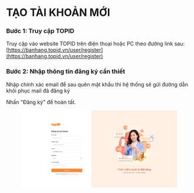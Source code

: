 # TẠO TÀI KHOẢN MỚI

### Bước 1: Truy cập TOPID

Truy cập vào website TOPID trên điện thoại hoặc PC theo đường link sau: [https://banhang.topid.vn/user/register](https://banhang.topid.vn/user/register)

### Bước 2: Nhập thông tin đăng ký cần thiết

Nhập chính xác email để sau quên mật khẩu thì hệ thống sẽ gửi đường dẫn khôi phục mail đã đăng ký

Nhấn "Đăng ký" để hoàn tất.

<figure><img src=".gitbook/assets/image (3) (1) (1) (1).png" alt=""><figcaption></figcaption></figure>
